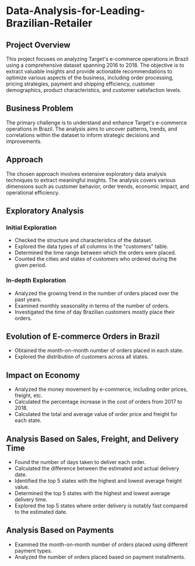 # Data-Analysis-for-Leading-Brazilian-Retailer

## Project Overview
This project focuses on analyzing Target's e-commerce operations in Brazil using a comprehensive dataset spanning 2016 to 2018. The objective is to extract valuable insights and provide actionable recommendations to optimize various aspects of the business, including order processing, pricing strategies, payment and shipping efficiency, customer demographics, product characteristics, and customer satisfaction levels.

## Business Problem
The primary challenge is to understand and enhance Target's e-commerce operations in Brazil. The analysis aims to uncover patterns, trends, and correlations within the dataset to inform strategic decisions and improvements.

## Approach
The chosen approach involves extensive exploratory data analysis techniques to extract meaningful insights. The analysis covers various dimensions such as customer behavior, order trends, economic impact, and operational efficiency.


## Exploratory Analysis
### Initial Exploration
* Checked the structure and characteristics of the dataset.
* Explored the data types of all columns in the "customers" table.
* Determined the time range between which the orders were placed.
* Counted the cities and states of customers who ordered during the given period.
### In-depth Exploration
* Analyzed the growing trend in the number of orders placed over the past years.
* Examined monthly seasonality in terms of the number of orders.
* Investigated the time of day Brazilian customers mostly place their orders.
## Evolution of E-commerce Orders in Brazil
* Obtained the month-on-month number of orders placed in each state.
* Explored the distribution of customers across all states.
## Impact on Economy
* Analyzed the money movement by e-commerce, including order prices, freight, etc.
* Calculated the percentage increase in the cost of orders from 2017 to 2018.
* Calculated the total and average value of order price and freight for each state.
## Analysis Based on Sales, Freight, and Delivery Time
* Found the number of days taken to deliver each order.
* Calculated the difference between the estimated and actual delivery date.
* Identified the top 5 states with the highest and lowest average freight value.
* Determined the top 5 states with the highest and lowest average delivery time.
* Explored the top 5 states where order delivery is notably fast compared to the estimated date.
## Analysis Based on Payments
* Examined the month-on-month number of orders placed using different payment types.
* Analyzed the number of orders placed based on payment installments.
